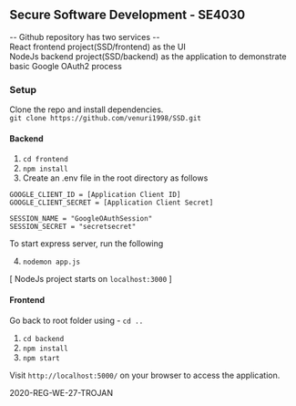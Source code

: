 ## Secure Software Development - SE4030
-- Github repository has two services -- <br>
React frontend project(SSD/frontend) as the UI <br>
NodeJs backend project(SSD/backend) as the application to demonstrate basic Google OAuth2 process

### Setup
Clone the repo and install dependencies. <br>
`git clone https://github.com/venuri1998/SSD.git` <br>
#### Backend
1. `cd frontend`
2. `npm install`
3. Create an .env file in the root directory as follows

`GOOGLE_CLIENT_ID = [Application Client ID]`<br>
`GOOGLE_CLIENT_SECRET = [Application Client Secret]` <br>

`SESSION_NAME = "GoogleOAuthSession"`<br>
`SESSION_SECRET = "secretsecret"` <br>

To start express server, run the following

4. `nodemon app.js`

[ NodeJs project starts on `localhost:3000` ]

#### Frontend
Go back to root folder  using - `cd ..`
1. `cd backend`
2. `npm install`
3. `npm start`

Visit `http://localhost:5000/` on your browser to access the application.

2020-REG-WE-27-TROJAN
